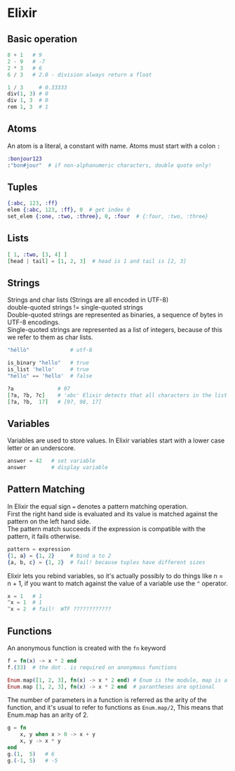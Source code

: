 # Elixir


## Basic operation

```elixir
8 + 1   # 9
2 - 9   # -7
2 * 3   # 6
6 / 3   # 2.0 - division always return a float

1 / 3     # 0.33333
div(1, 3) # 0
div 1, 3  # 0
rem 1, 3  # 1
```

## Atoms

An atom is a literal, a constant with name. Atoms must start with a colon `:`
```elixir
:bonjour123
:"bon#jour"  # if non-alphanumeric characters, double quote only!
```

## Tuples

```elixir
{:abc, 123, :ff}
elem {:abc, 123, :ff}, 0  # get index 0
set_elem {:one, :two, :three}, 0, :four  # {:four, :two, :three}
```

## Lists

```elixir
[ 1, :two, [3, 4] ]
[head | tail] = [1, 2, 3]  # head is 1 and tail is [2, 3]
```

## Strings 

Strings and char lists (Strings are all encoded in UTF-8)  
double-quoted strings != single-quoted strings  
Double-quoted strings are represented as binaries, a sequence of bytes in UTF-8 encodings.  
Single-quoted strings are represented as a list of integers, because of this we refer to them as char lists.

```elixir
"héllò"             # utf-8

is_binary "hello"   # true
is_list 'hello'     # true
"hello" == 'hello'  # false

?a              # 97
[?a, ?b, ?c]    # 'abc' Elixir detects that all characters in the list are printable and returns the quoted representation.
[?a, ?b,  17]   # [97, 98, 17]
```

## Variables

Variables are used to store values. In Elixir variables start with a lower case letter or an underscore.

```elixir
answer = 42   # set variable
answer        # display variable
```

## Pattern Matching

In Elixir the equal sign `=` denotes a pattern matching operation.  
First the right hand side is evaluated and its value is matched against the pattern on the left hand side.  
The pattern match succeeds if the expression is compatible with the pattern, it fails otherwise.

```elixir
pattern = expression
{1, a} = {1, 2}     # bind a to 2
{a, b, c} = {1, 2}  # fail! because tuples have different sizes
```

Elixir lets you rebind variables, so it's actually possibly to do things like n = n + 1, if you want to match against the value of a variable use the `^` operator.

```elixir
x = 1   # 1
^x = 1  # 1
^x = 2  # fail!  WTF ????????????
```

## Functions

An anonymous function is created with the `fn` keyword

```elixir
f = fn(x) -> x * 2 end
f.(33)  # the dot . is required on anonymous functions

Enum.map([1, 2, 3], fn(x) -> x * 2 end) # Enum is the module, map is a function of Enum module
Enum.map [1, 2, 3], fn(x) -> x * 2 end  # parantheses are optional
```

The number of parameters in a function is referred as the arity of the function, and it's usual to refer to functions as `Enum.map/2`, This means that Enum.map has an arity of 2. 

```elixir
g = fn
    x, y when x > 0 -> x + y
    x, y -> x * y
end
g.(1,  5)   # 6
g.(-1, 5)   # -5
```

